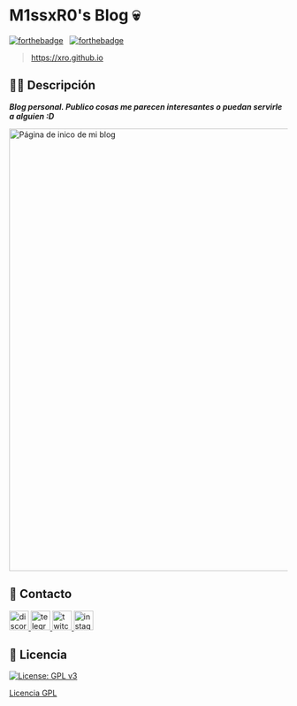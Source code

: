 # M1ssxR0's Blog 💀

[![forthebadge](https://forthebadge.com/images/badges/built-with-love.svg)](https://forthebadge.com) &nbsp;
[![forthebadge](https://forthebadge.com/images/badges/open-source.svg)](https://forthebadge.com) &nbsp;

> https://xro.github.io 

## 👩‍💻 Descripción

<em><b>Blog personal. Publico cosas me parecen interesantes o puedan servirle a alguien :D</em></b>

<img alt="Página de inico de mi blog" src="https://i.imgur.com/BSutljh.png" width="800px">


## 👾 Contacto

<div align="left">
  <a href="https://discordapp.com/users/294874107177205761" target="_blank">
    <img src="https://img.shields.io/static/v1?message=Discord&logo=discord&label=&color=7289DA&logoColor=white&labelColor=&style=for-the-badge" height="35" alt="discord logo"  />
  </a>
  <a href="https://t.me/ley_innata" target="_blank">
    <img src="https://img.shields.io/static/v1?message=Telegram&logo=telegram&label=&color=2CA5E0&logoColor=white&labelColor=&style=for-the-badge" height="35" alt="telegram logo"  />
  </a>
  <a href="https://www.twitch.tv/xrro_" target="_blank">
    <img src="https://img.shields.io/static/v1?message=Twitch&logo=twitch&label=&color=9146FF&logoColor=white&labelColor=&style=for-the-badge" height="35" alt="twitch logo"  />
  </a>
  <a href="https://www.instagram.com/xrro.sh/" target="_blank">
    <img src="https://img.shields.io/static/v1?message=Instagram&logo=instagram&label=&color=E4405F&logoColor=white&labelColor=&style=for-the-badge" height="35" alt="instagram logo"  />
  </a>
</div>

## 🐧 Licencia
 [![License: GPL v3](https://img.shields.io/badge/License-GPLv3-blue.svg)](https://www.gnu.org/licenses/gpl-3.0)

[Licencia GPL](https://www.gnu.org/licenses/gpl-3.0.en.html)
